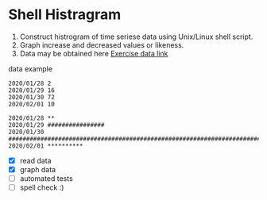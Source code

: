 # Shell Histragram

1. Construct histrogram of time seriese data using Unix/Linux shell script.
1. Graph increase and decreased values or likeness.
1. Data may be obtained here [Exercise data link](https://cdn.usu.utah.gov/~/markzum/exa.txt)

data example

```data
2020/01/28 2
2020/01/29 16
2020/01/30 72
2020/02/01 10
```

```data
2020/01/28 **
2020/01/29 ################
2020/01/30 ########################################################################
2020/02/01 **********
```

- [x] read data
- [x] graph data
- [ ] automated tests
- [ ] spell check :)
